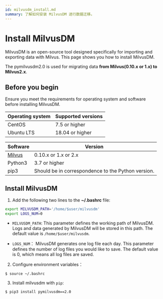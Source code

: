 ```yaml
---
id: milvusdm_install.md
summary: 了解如何安装 MilvusDM 进行数据迁移。
---
```


# Install MilvusDM

MilvusDM is an open-source tool designed specifically for importing and exporting data with Milvus. This page shows you how to install MilvusDM.

<div class="alert note">
  The pymilvusdm2.0 is used for migrating data <b>from Milvus(0.10.x or 1.x) to Milvus2.x</b>.
</div>

## Before you begin

Ensure you meet the requirements for operating system and software before installing MilvusDM.


| Operating system | Supported versions |
| ---------------  |  ----------------- |
| CentOS           | 7.5 or higher      |
| Ubuntu LTS       | 18.04 or higher    |


| Software                     | Version                        |
|  --------------------------- |  ----------------------------- |
| [Milvus](https://milvus.io/) | 0.10.x or 1.x or 2.x                          |
| Python3                      | 3.7 or higher                  |
| pip3                         | Should be in correspondence to the Python version. |

## Install MilvusDM

1. Add the following two lines to the **~/.bashrc** file:

```bash
export MILVUSDM_PATH='/home/$user/milvusdm'
export LOGS_NUM=0
```

- `MILVUSDM_PATH`: This parameter defines the working path of MilvusDM. Logs and data generated by MilvusDM will be stored in this path.  The default value is `/home/$user/milvusdm`.

- `LOGS_NUM`： MilvusDM generates one log file each day. This parameter defines the number of log files you would like to save. The default value is 0, which means all log files are saved.

2. Configure environment variables：

```shell
$ source ~/.bashrc
```

3. Install milvusdm with `pip`:

```shell
$ pip3 install pymilvusdm==2.0
```


